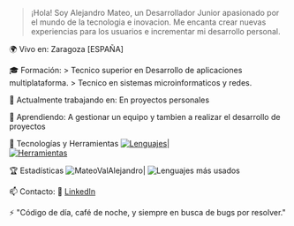 > ¡Hola! Soy Alejandro Mateo, un Desarrollador Junior apasionado por el mundo de la tecnologia e inovacion. Me encanta crear nuevas experiencias para los usuarios e incrementar mi desarrollo personal.

🌍 Vivo en: Zaragoza [ESPAÑA]

🎓 Formación: 
      > Tecnico superior en Desarrollo de aplicaciones multiplataforma.
      > Tecnico en sistemas microinformaticos y redes.
      
🔭 Actualmente trabajando en: En proyectos personales

🌱 Aprendiendo: A gestionar un equipo y tambien a realizar el desarrollo de proyectos

🚀 Tecnologías y Herramientas
      [![Lenguajes](https://skillicons.dev/icons?i=kotlin,java,cs,python)](https://github.com/MateoValAlejandro)|      
      [![Herramientas](https://skillicons.dev/icons?i=androidstudio,visualstudio)](https://github.com/MateoValAlejandro)
      
🏆 Estadísticas
       ![MateoValAlejandro](https://github-readme-stats.vercel.app/api?username=MateoValAlejandro&show_icons=true&theme=radical)|
       ![Lenguajes más usados](https://github-readme-stats.vercel.app/api/top-langs/?username=MateoValAlejandro&layout=compact&theme=radical)

📫 Contacto: 
      💼 [LinkedIn](https://www.linkedin.com/in/alejandromateoval)

⚡ "Código de día, café de noche, y siempre en busca de bugs por resolver."

<!---
MateoValAlejandro/MateoValAlejandro is a ✨ special ✨ repository because its `README.md` (this file) appears on your GitHub profile.
You can click the Preview link to take a look at your changes.
--->
